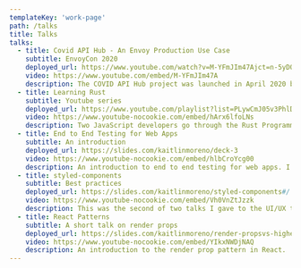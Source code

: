 ```yaml
---
templateKey: 'work-page'
path: /talks
title: Talks
talks:
  - title: Covid API Hub - An Envoy Production Use Case
    subtitle: EnvoyCon 2020
    deployed_url: https://www.youtube.com/watch?v=M-YFmJIm47Ajct=n-5yDQmE9KPCFxr-ipdv_DXPIsuk1A&disable_polymer=1
    video: https://www.youtube.com/embed/M-YFmJIm47A
    description: The COVID API Hub project was launched in April 2020 by the Grey Matter team as a way to consolidate and democratize COVID-19 datasets across the web. Using Grey Matter’s Envoy-based sidecar, the project now serves over 2 million requests daily. This talk is about our experience of using Envoy at scale - lessons learned along the way, witnessing the resilience mechanisms at work in the production environment, and our plans moving forward.
  - title: Learning Rust
    subtitle: Youtube series
    deployed_url: https://www.youtube.com/playlist?list=PLywCmJ05v3PhlDgxPAW1ryxHZJ9Tjohpi&jct=n-5yDQmE9KPCFxr-ipdv_DXPIsuk1A&disable_polymer=1
    video: https://www.youtube-nocookie.com/embed/hArx6lfoLNs
    description: Two JavaScript developers go through the Rust Programming Book week by week.
  - title: End to End Testing for Web Apps
    subtitle: An introduction
    deployed_url: https://slides.com/kaitlinmoreno/deck-3
    video: https://www.youtube-nocookie.com/embed/hlbCroYcg00
    description: An introduction to end to end testing for web apps. I talk about different kinds of testing, writing a test plan, choosing the best tools, and preparing your test environment.
  - title: styled-components
    subtitle: Best practices
    deployed_url: https://slides.com/kaitlinmoreno/styled-components#/
    video: https://www.youtube-nocookie.com/embed/Vh0VnZtJzzk 
    description: This was the second of two talks I gave to the UI/UX team on styled-components, a popular CSS in JS library. I discuss how the lib works internally, best practices I've discovered while using it on the job, and new features.
  - title: React Patterns
    subtitle: A short talk on render props
    deployed_url: https://slides.com/kaitlinmoreno/render-propsvs-higher-order-components
    video: https://www.youtube-nocookie.com/embed/YIkxNWDjNAQ
    description: An introduction to the render prop pattern in React.
---
```

